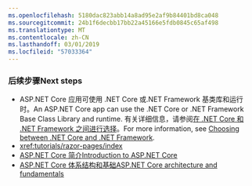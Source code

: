 ```yaml
---
ms.openlocfilehash: 5180dac823abb14a8ad95e2af9b84401bd8ca048
ms.sourcegitcommit: 24b1f6decbb17bb22a45166e5fdb0845c65af498
ms.translationtype: MT
ms.contentlocale: zh-CN
ms.lasthandoff: 03/01/2019
ms.locfileid: "57033364"
---
```

### <a name="next-steps"></a><span data-ttu-id="02454-101">后续步骤</span><span class="sxs-lookup"><span data-stu-id="02454-101">Next steps</span></span>

* <span data-ttu-id="02454-102">ASP.NET Core 应用可使用 .NET Core 或.NET Framework 基类库和运行时。</span><span class="sxs-lookup"><span data-stu-id="02454-102">An ASP.NET Core app can use the .NET Core or .NET Framework Base Class Library and runtime.</span></span> <span data-ttu-id="02454-103">有关详细信息，请参阅[在 .NET Core 和 .NET Framework 之间进行选择](/dotnet/articles/standard/choosing-core-framework-server)。</span><span class="sxs-lookup"><span data-stu-id="02454-103">For more information, see [Choosing between .NET Core and .NET Framework](/dotnet/articles/standard/choosing-core-framework-server).</span></span>
* <xref:tutorials/razor-pages/index>
* [<span data-ttu-id="02454-104">ASP.NET Core 简介</span><span class="sxs-lookup"><span data-stu-id="02454-104">Introduction to ASP.NET Core</span></span>](xref:index)
* [<span data-ttu-id="02454-105">ASP.NET Core 体系结构和基础</span><span class="sxs-lookup"><span data-stu-id="02454-105">ASP.NET Core architecture and fundamentals</span></span>](xref:fundamentals/index)
